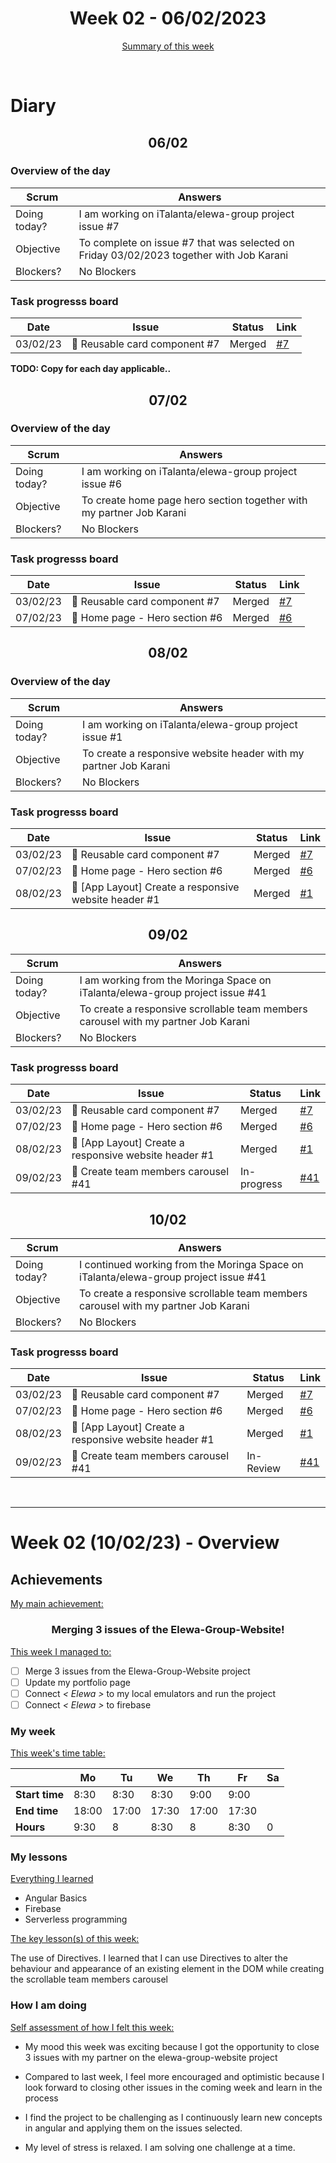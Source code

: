 

<!-- 
  Welcome to your weekly agenda.
  In this agenda, you will note down day to day progress.
-->

<h1 align="center">Week 02 - 06/02/2023</h1>

<p align="center"><a href="#summary">Summary of this week</a></p>

<br/>
<!-- 
  -- SECTION: OVERVIEW
  -- For each day, fill out your diary
  -->

<h1>Diary</h1>

<h2 align="center">06/02</h2>

### Overview of the day

<!-- Fill out the daily scrum table 
  -- Doing today? - What are you working on today?
  -- Objective?   - What do you hope to achieve today?
  -- Blockers?    - Any blockers? Anywhere you need help?
-->

| Scrum	       | Answers 	| 
|----------	   |-------	  |
| Doing today? | I am working on iTalanta/elewa-group project issue #7      |
| Objective    | To complete on issue #7 that was selected on Friday 03/02/2023 together with Job Karani        |
| Blockers?    | No Blockers         |

### Task progresss board

<!-- List all the tasks and bounties in progress this week -->

| Date     	| Issue   	| Status 	| Link 	|
|----------	|-------	|--------	|------	|
| 03/02/23 	| 🏇 Reusable card component #7 | Merged | [#7](https://github.com/italanta/elewa-group/issues/7) |

**TODO: Copy for each day applicable..**

<h2 align="center">07/02</h2>

### Overview of the day

<!-- Fill out the daily scrum table 
  -- Doing today? - What are you working on today?
  -- Objective?   - What do you hope to achieve today?
  -- Blockers?    - Any blockers? Anywhere you need help?
-->

| Scrum	       | Answers 	| 
|----------	   |-------	  |
| Doing today? | I am working on iTalanta/elewa-group project issue #6      |
| Objective    | To create home page hero section together with my partner Job Karani        |
| Blockers?    | No Blockers         |

### Task progresss board

<!-- List all the tasks and bounties in progress this week -->

| Date     	| Issue   	| Status 	| Link 	|
|----------	|-------	|--------	|------	|
| 03/02/23 	| 🏇 Reusable card component #7 | Merged | [#7](https://github.com/italanta/elewa-group/issues/7) |
| 07/02/23 	| 🏇 Home page - Hero section #6 | Merged | [#6](https://github.com/italanta/elewa-group/issues/6) |


<h2 align="center">08/02</h2>

### Overview of the day

<!-- Fill out the daily scrum table 
  -- Doing today? - What are you working on today?
  -- Objective?   - What do you hope to achieve today?
  -- Blockers?    - Any blockers? Anywhere you need help?
-->

| Scrum	       | Answers 	| 
|----------	   |-------	  |
| Doing today? | I am working on iTalanta/elewa-group project issue #1      |
| Objective    | To create a responsive website header with my partner Job Karani        |
| Blockers?    | No Blockers         |

### Task progresss board

<!-- List all the tasks and bounties in progress this week -->

| Date     	| Issue   	| Status 	| Link 	|
|----------	|-------	|--------	|------	|
| 03/02/23 	| 🏇 Reusable card component #7 | Merged | [#7](https://github.com/italanta/elewa-group/issues/7) |
| 07/02/23 	| 🏇 Home page - Hero section #6 | Merged | [#6](https://github.com/italanta/elewa-group/issues/6) |
| 08/02/23 	| 🏇  [App Layout] Create a responsive website header #1 | Merged | [#1](https://github.com/italanta/elewa-group/issues/1) |



<h2 align="center">09/02</h2>

| Scrum	       | Answers 	| 
|----------	   |-------	  |
| Doing today? | I am working from the Moringa Space on iTalanta/elewa-group project issue #41      |
| Objective    | To create a responsive scrollable team members carousel with my partner Job Karani        |
| Blockers?    | No Blockers         |

### Task progresss board

<!-- List all the tasks and bounties in progress this week -->

| Date     	| Issue   	| Status 	| Link 	|
|----------	|-------	|--------	|------	|
| 03/02/23 	| 🏇 Reusable card component #7 | Merged | [#7](https://github.com/italanta/elewa-group/issues/7) |
| 07/02/23 	| 🏇 Home page - Hero section #6 | Merged | [#6](https://github.com/italanta/elewa-group/issues/6) |
| 08/02/23 	| 🏇 [App Layout] Create a responsive website header #1 | Merged | [#1](https://github.com/italanta/elewa-group/issues/1) |
| 09/02/23 	| 🏇 Create team members carousel #41 | In-progress | [#41](https://github.com/italanta/elewa-group/issues/41) |


<h2 align="center">10/02</h2>

| Scrum	       | Answers 	| 
|----------	   |-------	  |
| Doing today? | I continued working from the Moringa Space on iTalanta/elewa-group project issue #41      |
| Objective    | To create a responsive scrollable team members carousel with my partner Job Karani        |
| Blockers?    | No Blockers         |

### Task progresss board

<!-- List all the tasks and bounties in progress this week -->

| Date     	| Issue   	| Status 	| Link 	|
|----------	|-------	|--------	|------	|
| 03/02/23 	| 🏇 Reusable card component #7 | Merged | [#7](https://github.com/italanta/elewa-group/issues/7) |
| 07/02/23 	| 🏇 Home page - Hero section #6 | Merged | [#6](https://github.com/italanta/elewa-group/issues/6) |
| 08/02/23 	| 🏇 [App Layout] Create a responsive website header #1 | Merged | [#1](https://github.com/italanta/elewa-group/issues/1) |
| 09/02/23 	| 🏇 Create team members carousel #41 | In-Review | [#41](https://github.com/italanta/elewa-group/issues/41) |



<br/>

<hr id="summary" />
<!-- Fill this section at the end of each week, -->

# Week 02 (10/02/23) - Overview

<!-- What was your main achievement -->
<h2>Achievements</h2>

<u>My main achievement:</u>

<!-- Write the achievement you are most proud off in one line! -->
<h3 align="center">Merging 3 issues of the Elewa-Group-Website!</h3>

<!-- List all your achievement -->
<u>This week I managed to:</u>

- [ ] Merge 3 issues from the Elewa-Group-Website project
- [ ] Update my portfolio page
- [ ] Connect *< Elewa >* to my local emulators and run the project
- [ ] Connect *< Elewa >* to firebase

### My week
<!-- Keep track of your time table daily -->
<u>This week's time table:</u>

|                | Mo   | Tu   	 | We 	 | Th   | Fr   | Sa |
|---             |---	|---	 |---    |---   |---   |--- |
| **Start time** | 8:30 |  8:30  |  8:30 | 9:00 | 9:00 |    |
| **End time**	 |18:00 | 17:00  | 17:30 |17:00 |17:30 |    |
| **Hours**	     | 9:30 |   8    |  8:30 |  8   | 8:30 | 0  |

### My lessons
<!-- What did I learn? -->
<u>Everything I learned</u>

- Angular Basics
- Firebase 
- Serverless programming

<u>The key lesson(s) of this week:</u>

The use of Directives. I learned that I can use Directives to alter the behaviour and appearance of an existing element in the DOM while creating the scrollable team members carousel
### How I am doing
<!-- How did you feel? -->
<u>Self assessment of how I felt this week:</u>

- My mood this week was exciting because I got the opportunity to close 3 issues with my partner on the elewa-group-website project

- Compared to last week, I feel more encouraged and optimistic because I look forward to closing other issues in the coming week and learn in the process

- I find the project to be challenging as I continuously learn new concepts in angular and applying them on the issues selected.

- My level of stress is relaxed. I am solving one challenge at a time.
